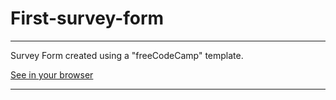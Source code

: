 # First-survey-form
***

 Survey Form created using a "freeCodeCamp" template.
 
 [See in your browser](https://willson-alflen.github.io/first-survey-form/)
 ***
 
 
 
 
